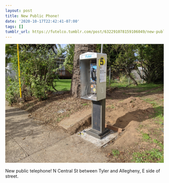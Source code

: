 ```yaml
---
layout: post
title: New Public Phone!
date: '2020-10-17T22:42:41-07:00'
tags: []
tumblr_url: https://futelco.tumblr.com/post/632291078159106049/new-public-telephone-n-central-st-between-tyler
---
```

 ![](/images/blog/9472c3a48bdd597b5ee60bf7b6496c7fd3485eed.jpg)  

New public telephone! N Central St between Tyler and Allegheny, E side of street.

